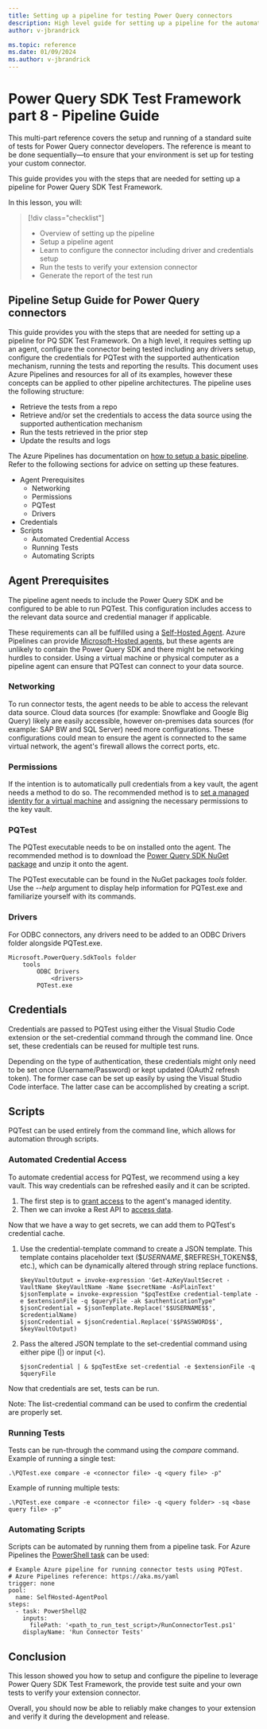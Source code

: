 ```yaml
---
title: Setting up a pipeline for testing Power Query connectors
description: High level guide for setting up a pipeline for the automated testing of Power Query connectors
author: v-jbrandrick

ms.topic: reference
ms.date: 01/09/2024
ms.author: v-jbrandrick
---
```


# Power Query SDK Test Framework part 8 - Pipeline Guide

This multi-part reference covers the setup and running of a standard suite of tests for Power Query connector developers. The reference is meant to be done sequentially—to ensure that your environment is set up for testing your custom connector.

This guide provides you with the steps that are needed for setting up a pipeline for Power Query SDK Test Framework.

In this lesson, you will:

> [!div class="checklist"]
>
> * Overview of setting up the pipeline
> * Setup a pipeline agent
> * Learn to configure the connector including driver and credentials setup
> * Run the tests to verify your extension connector
> * Generate the report of the test run

## Pipeline Setup Guide for Power Query connectors

This guide provides you with the steps that are needed for setting up a pipeline for PQ SDK Test Framework. On a high level, it requires setting up an agent, configure the connector being tested including any drivers setup, configure the credentials for PQTest with the supported authentication mechanism, running the tests and reporting the results. This document uses Azure Pipelines and resources for all of its examples, however these concepts can be applied to other pipeline architectures.
The pipeline uses the following structure:

* Retrieve the tests from a repo
* Retrieve and/or set the credentials to access the data source using the supported authentication mechanism
* Run the tests retrieved in the prior step
* Update the results and logs

The Azure Pipelines has documentation on [how to setup a basic pipeline](/azure/devops/pipelines/create-first-pipeline). Refer to the following sections for advice on setting up these features.

* Agent Prerequisites
  * Networking
  * Permissions
  * PQTest
  * Drivers
* Credentials
* Scripts
  * Automated Credential Access
  * Running Tests
  * Automating Scripts

## Agent Prerequisites

The pipeline agent needs to include the Power Query SDK and be configured to be able to run PQTest. This configuration includes access to the relevant data source and credential manager if applicable.

These requirements can all be fulfilled using a [Self-Hosted Agent](/azure/devops/pipelines/agents/windows-agent). Azure Pipelines can provide [Microsoft-Hosted agents](/azure/devops/pipelines/agents/hosted), but these agents are unlikely to contain the Power Query SDK and there might be networking hurdles to consider. Using a virtual machine or physical computer as a pipeline agent can ensure that PQTest can connect to your data source.

### Networking

To run connector tests, the agent needs to be able to access the relevant data source. Cloud data sources (for example: Snowflake and Google Big Query) likely are easily accessible, however on-premises data sources (for example: SAP BW and SQL Server) need more configurations. These configurations could mean to ensure the agent is connected to the same virtual network, the agent's firewall allows the correct ports, etc.

### Permissions

If the intention is to automatically pull credentials from a key vault, the agent needs a method to do so. The recommended method is to [set a managed identity for a virtual machine](/azure/active-directory/managed-identities-azure-resources/qs-configure-portal-windows-vm) and assigning the necessary permissions to the key vault.

### PQTest

The PQTest executable needs to be on installed onto the agent. The recommended method is to download the [Power Query SDK NuGet package](https://www.nuget.org/packages/Microsoft.PowerQuery.SdkTools/) and unzip it onto the agent.

The PQTest executable can be found in the NuGet packages *tools* folder. Use the *--help* argument to display help information for PQTest.exe and familiarize yourself with its commands.

### Drivers

For ODBC connectors, any drivers need to be added to an ODBC Drivers folder alongside PQTest.exe.

```powerquery-m
Microsoft.PowerQuery.SdkTools folder
    tools
        ODBC Drivers
            <drivers>
        PQTest.exe
```

## Credentials

Credentials are passed to PQTest using either the Visual Studio Code extension or the set-credential command through the command line. Once set, these credentials can be reused for multiple test runs.

Depending on the type of authentication, these credentials might only need to be set once (Username/Password) or kept updated (OAuth2 refresh token). The former case can be set up easily by using the Visual Studio Code interface. The latter case can be accomplished by creating a script.

## Scripts

PQTest can be used entirely from the command line, which allows for automation through scripts.

### Automated Credential Access

To automate credential access for PQTest, we recommend using a key vault. This way credentials can be refreshed easily and it can be scripted.

1. The first step is to [grant access](/entra/identity/managed-identities-azure-resources/tutorial-windows-vm-access-nonaad) to the agent's managed identity.
2. Then we can invoke a Rest API to [access data](/entra/identity/managed-identities-azure-resources/tutorial-windows-vm-access-nonaad).

Now that we have a way to get secrets, we can add them to PQTest's credential cache.

1. Use the credential-template command to create a JSON template. This template contains placeholder text (\$$USERNAME$$, \$$REFRESH_TOKEN\$$, etc.), which can be dynamically altered through string replace functions.

    ```powerquery-m
    $keyVaultOutput = invoke-expression 'Get-AzKeyVaultSecret -VaultName $keyVaultName -Name $secretName -AsPlainText'
    $jsonTemplate = invoke-expression "$pqTestExe credential-template -e $extensionFile -q $queryFile -ak $authenticationType"
    $jsonCredential = $jsonTemplate.Replace('$$USERNAME$$', $credentialName)
    $jsonCredential = $jsonCredential.Replace('$$PASSWORD$$', $keyVaultOutput)
    ```

2. Pass the altered JSON template to the set-credential command using either pipe (|) or input (<).

    ```powerquery-m
    $jsonCredential | & $pqTestExe set-credential -e $extensionFile -q $queryFile
    ```

Now that credentials are set, tests can be run.

Note: The list-credential command can be used to confirm the credential are properly set.

### Running Tests

Tests can be run-through the command using the *compare* command. Example of running a single test:

```powerquery-m
.\PQTest.exe compare -e <connector file> -q <query file> -p"
```

Example of running multiple tests:

```powerquery-m
.\PQTest.exe compare -e <connector file> -q <query folder> -sq <base query file> -p"
```

### Automating Scripts

Scripts can be automated by running them from a pipeline task. For Azure Pipelines the [PowerShell task](/azure/devops/pipelines/tasks/reference/powershell-v2) can be used:

```powerquery-m
# Example Azure pipeline for running connector tests using PQTest.
# Azure Pipelines reference: https://aka.ms/yaml
trigger: none
pool:
  name: SelfHosted-AgentPool
steps:
  - task: PowerShell@2
    inputs:
      filePath: '<path_to_run_test_script>/RunConnectorTest.ps1'
    displayName: 'Run Connector Tests'
```

## Conclusion

This lesson showed you how to setup and configure the pipeline to leverage Power Query SDK Test Framework, the provide test suite and your own tests to verify your extension connector.

Overall, you should now be able to reliably make changes to your extension and verify it during the development and release.

